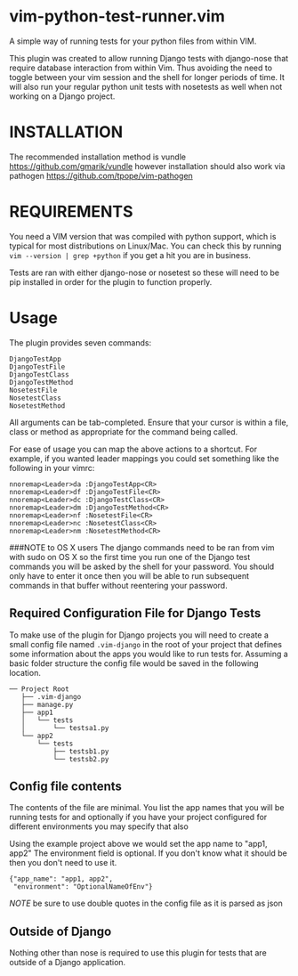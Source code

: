vim-python-test-runner.vim
==========
A simple way of running tests for your python files from within VIM.

This plugin was created to allow running Django tests with django-nose that 
require database interaction from within Vim. Thus avoiding the need to toggle 
between your vim session and the shell for longer periods of time. It will 
also run your regular python unit tests with nosetests as well when not 
working on a Django project.

INSTALLATION
============

The recommended installation method is vundle <https://github.com/gmarik/vundle>
however installation should also work via pathogen <https://github.com/tpope/vim-pathogen>

REQUIREMENTS
============

You need a VIM version that was compiled with python support, which is typical 
for most distributions on Linux/Mac.  You can check this by running 
``vim --version | grep +python``
if you get a hit you are in business.

Tests are ran with either django-nose or nosetest so these will need to be 
pip installed in order for the plugin to function properly. 

Usage
=====

The plugin provides seven commands:

    DjangoTestApp
    DjangoTestFile
    DjangoTestClass
    DjangoTestMethod
    NosetestFile
    NosetestClass
    NosetestMethod

All arguments can be tab-completed. Ensure that your cursor is within a 
file, class or method as appropriate for the command being called.

For ease of usage you can map the above actions to a shortcut. For example, 
if you wanted leader mappings you could set something like the following in 
your vimrc:

    nnoremap<Leader>da :DjangoTestApp<CR>
    nnoremap<Leader>df :DjangoTestFile<CR>
    nnoremap<Leader>dc :DjangoTestClass<CR>
    nnoremap<Leader>dm :DjangoTestMethod<CR>
    nnoremap<Leader>nf :NosetestFile<CR>
    nnoremap<Leader>nc :NosetestClass<CR>
    nnoremap<Leader>nm :NosetestMethod<CR>

###NOTE to OS X users
The django commands need to be ran from vim with sudo on OS X so the first 
time you run one of the Django test commands you will be asked by the shell 
for your password. You should only have to enter it once then you will be able 
to run subsequent commands in that buffer without reentering your password.

Required Configuration File for Django Tests
--------------------------------------------
To make use of the plugin for Django projects you will need to create a small 
config file named ``.vim-django`` in the root of your project that defines some
information about the apps you would like to run tests for. Assuming a basic 
folder structure the config file would be saved in the following location.
```
── Project Root
   ├── .vim-django
   ├── manage.py
   ├── app1
   │   └── tests
   │       └── testsa1.py
   └── app2
       └── tests
           ├── testsb1.py
           └── testsb2.py
```

Config file contents
------------------
The contents of the file are minimal. You list the app names that you will be 
running tests for and optionally if you have your project configured for different 
environments you may specify that also 

Using the example project above we would set the app name to "app1, app2" 
The environment field is optional. If you don't know what it should be then 
you don't need to use it. 

```
{"app_name": "app1, app2",
 "environment": "OptionalNameOfEnv"}
```
*NOTE* be sure to use double quotes in the config file as it is parsed as json

Outside of Django
-----------------
Nothing other than nose is required to use this plugin for tests that are 
outside of a Django application.

